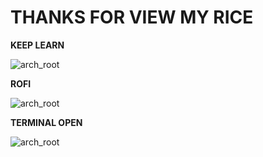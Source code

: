 # THANKS FOR VIEW MY RICE
**KEEP LEARN**

![arch_root](https://github.com/DARKSECshell/RICE-ARCH/assets/121623691/2a1ef6cc-3036-469b-9fbf-f0cc302dc9e6)





**ROFI**

![arch_root](https://github.com/DARKSECshell/RICE-ARCH/assets/121623691/8195d728-9c4b-45f6-a55b-fe8a766aa6a5)



**TERMINAL OPEN**

![arch_root](https://github.com/DARKSECshell/RICE-ARCH/assets/121623691/bcf3188e-2944-4400-b1fb-917c93bf008d)
